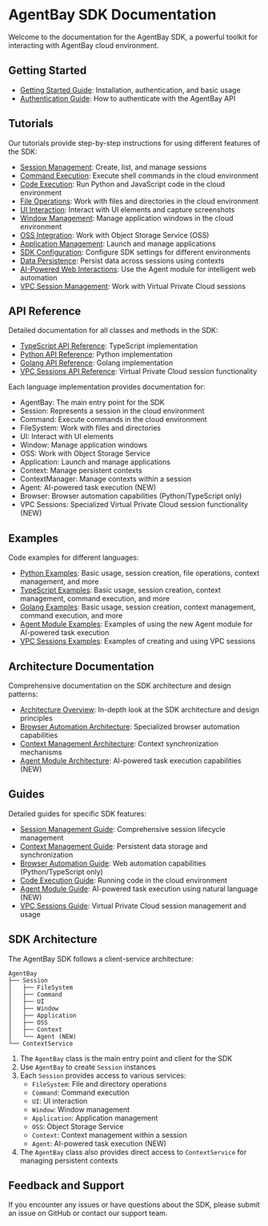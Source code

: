 # AgentBay SDK Documentation

Welcome to the documentation for the AgentBay SDK, a powerful toolkit for interacting with AgentBay cloud environment.

## Getting Started

- [Getting Started Guide](getting-started.md): Installation, authentication, and basic usage
- [Authentication Guide](guides/authentication.md): How to authenticate with the AgentBay API

## Tutorials

Our tutorials provide step-by-step instructions for using different features of the SDK:

- [Session Management](tutorials/session-management.md): Create, list, and manage sessions
- [Command Execution](tutorials/command-execution.md): Execute shell commands in the cloud environment
- [Code Execution](tutorials/code-execution.md): Run Python and JavaScript code in the cloud environment
- [File Operations](tutorials/file-operations.md): Work with files and directories in the cloud environment
- [UI Interaction](tutorials/ui-interaction.md): Interact with UI elements and capture screenshots
- [Window Management](tutorials/window-management.md): Manage application windows in the cloud environment
- [OSS Integration](tutorials/oss-integration.md): Work with Object Storage Service (OSS)
- [Application Management](tutorials/application-management.md): Launch and manage applications
- [SDK Configuration](tutorials/sdk-configuration.md): Configure SDK settings for different environments
- [Data Persistence](tutorials/data-persistence.md): Persist data across sessions using contexts
- [AI-Powered Web Interactions](tutorials/ai-web-interactions.md): Use the Agent module for intelligent web automation
- [VPC Session Management](tutorials/vpc-sessions.md): Work with Virtual Private Cloud sessions

## API Reference

Detailed documentation for all classes and methods in the SDK:

- [TypeScript API Reference](api-reference/typescript/README.md): TypeScript implementation
- [Python API Reference](api-reference/python/README.md): Python implementation
- [Golang API Reference](api-reference/golang/README.md): Golang implementation
- [VPC Sessions API Reference](api-reference/vpc-sessions.md): Virtual Private Cloud session functionality

Each language implementation provides documentation for:

- AgentBay: The main entry point for the SDK
- Session: Represents a session in the cloud environment
- Command: Execute commands in the cloud environment
- FileSystem: Work with files and directories
- UI: Interact with UI elements
- Window: Manage application windows
- OSS: Work with Object Storage Service
- Application: Launch and manage applications
- Context: Manage persistent contexts
- ContextManager: Manage contexts within a session
- Agent: AI-powered task execution (NEW)
- Browser: Browser automation capabilities (Python/TypeScript only)
- VPC Sessions: Specialized Virtual Private Cloud session functionality (NEW)

## Examples

Code examples for different languages:

- [Python Examples](examples/python): Basic usage, session creation, file operations, context management, and more
- [TypeScript Examples](examples/typescript): Basic usage, session creation, context management, command execution, and more 
- [Golang Examples](examples/golang): Basic usage, session creation, context management, command execution, and more
- [Agent Module Examples](examples/python/agent_module/README.md): Examples of using the new Agent module for AI-powered task execution
- [VPC Sessions Examples](examples/python/vpc_session/README.md): Examples of creating and using VPC sessions

## Architecture Documentation

Comprehensive documentation on the SDK architecture and design patterns:

- [Architecture Overview](architecture/README.md): In-depth look at the SDK architecture and design principles
- [Browser Automation Architecture](architecture/browser-automation.md): Specialized browser automation capabilities
- [Context Management Architecture](architecture/context-management.md): Context synchronization mechanisms
- [Agent Module Architecture](architecture/agent-module.md): AI-powered task execution capabilities (NEW)

## Guides

Detailed guides for specific SDK features:

- [Session Management Guide](guides/session-management.md): Comprehensive session lifecycle management
- [Context Management Guide](guides/context-management.md): Persistent data storage and synchronization
- [Browser Automation Guide](guides/browser-automation.md): Web automation capabilities (Python/TypeScript only)
- [Code Execution Guide](guides/code-execution.md): Running code in the cloud environment
- [Agent Module Guide](guides/agent-module.md): AI-powered task execution using natural language (NEW)
- [VPC Sessions Guide](guides/vpc-sessions.md): Virtual Private Cloud session management and usage

## SDK Architecture

The AgentBay SDK follows a client-service architecture:

```
AgentBay
├── Session
│   ├── FileSystem
│   ├── Command
│   ├── UI
│   ├── Window
│   ├── Application
│   ├── OSS
│   ├── Context
│   └── Agent (NEW)
└── ContextService
```

1. The `AgentBay` class is the main entry point and client for the SDK
2. Use `AgentBay` to create `Session` instances
3. Each `Session` provides access to various services:
   - `FileSystem`: File and directory operations
   - `Command`: Command execution
   - `UI`: UI interaction
   - `Window`: Window management
   - `Application`: Application management
   - `OSS`: Object Storage Service
   - `Context`: Context management within a session
   - `Agent`: AI-powered task execution (NEW)
4. The `AgentBay` class also provides direct access to `ContextService` for managing persistent contexts

## Feedback and Support

If you encounter any issues or have questions about the SDK, please submit an issue on GitHub or contact our support team.